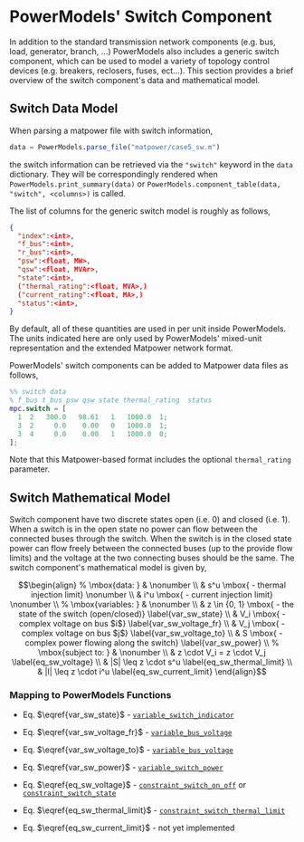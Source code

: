 # PowerModels' Switch Component

In addition to the standard transmission network components (e.g. bus, load, generator, branch, ...) PowerModels also includes a generic switch component, which can be used to model a variety of topology control devices (e.g. breakers, reclosers, fuses, ect...).  This section provides a brief overview of the switch component's data and mathematical model.

## Switch Data Model

When parsing a matpower file with switch information,

```julia
data = PowerModels.parse_file("matpower/case5_sw.m")
```

the switch information can be retrieved via the `"switch"` keyword in the `data` dictionary. They will be correspondingly rendered when `PowerModels.print_summary(data)` or `PowerModels.component_table(data, "switch", <columns>)` is called.

The list of columns for the generic switch model is roughly as follows,

```json
{
  "index":<int>,
  "f_bus":<int>,
  "r_bus":<int>,
  "psw":<float, MW>,
  "qsw":<float, MVAr>,
  "state":<int>,
  ("thermal_rating":<float, MVA>,)
  ("current_rating":<float, MA>,)
  "status":<int>,
}
```

By default, all of these quantities are used in per unit inside PowerModels.  The units indicated here are only used by PowerModels' mixed-unit representation and the extended Matpower network format.

PowerModels' switch components can be added to Matpower data files as follows,

```matlab
%% switch data
% f_bus t_bus psw qsw state thermal_rating  status
mpc.switch = [
  1  2   300.0   98.61   1   1000.0  1;
  3  2     0.0    0.00   0   1000.0  1;
  3  4     0.0    0.00   1   1000.0  0;
];
```

Note that this Matpower-based format includes the optional `thermal_rating` parameter.

## Switch Mathematical Model

Switch component have two discrete states open (i.e. 0) and closed (i.e. 1).  When a switch is in the open state no power can flow between the connected buses through the switch.  When the switch is in the closed state power can flow freely between the connected buses (up to the provide flow limits) and the voltage at the two connecting buses should be the same.  The switch component's mathematical model is given by,

```math
\begin{align}
%
\mbox{data: } & \nonumber \\
& s^u \mbox{ - thermal injection limit} \nonumber \\
& i^u \mbox{ - current injection limit} \nonumber \\
%
\mbox{variables: } & \nonumber \\
& z \in {0, 1} \mbox{ - the state of the switch (open/closed)} \label{var_sw_state} \\
& V_i \mbox{ - complex voltage on bus $i$} \label{var_sw_voltage_fr} \\
& V_j \mbox{ - complex voltage on bus $j$} \label{var_sw_voltage_to} \\
& S \mbox{ - complex power flowing along the switch} \label{var_sw_power} \\
%
\mbox{subject to: } & \nonumber \\
& z \cdot V_i = z \cdot V_j \label{eq_sw_voltage} \\
& |S| \leq z \cdot s^u \label{eq_sw_thermal_limit} \\
& |I| \leq z \cdot i^u \label{eq_sw_current_limit}
\end{align}
```

### Mapping to PowerModels Functions

  - Eq. $\eqref{var_sw_state}$ - [`variable_switch_indicator`](@ref)

  - Eq. $\eqref{var_sw_voltage_fr}$ - [`variable_bus_voltage`](@ref)
  - Eq. $\eqref{var_sw_voltage_to}$ - [`variable_bus_voltage`](@ref)
  - Eq. $\eqref{var_sw_power}$ - [`variable_switch_power`](@ref)
  - Eq. $\eqref{eq_sw_voltage}$ - [`constraint_switch_on_off`](@ref) or [`constraint_switch_state`](@ref)
  - Eq. $\eqref{eq_sw_thermal_limit}$ - [`constraint_switch_thermal_limit`](@ref)
  - Eq. $\eqref{eq_sw_current_limit}$ - not yet implemented
